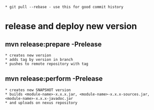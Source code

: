 

    * git pull --rebase - use this for good commit history

# release and deploy new version
## mvn release:prepare -Prelease 
    * creates new version
    * adds tag by version in branch
    * pushes to remote repository with tag
## mvn release:perform -Prelease
    * creates new SNAPSHOT version
    * builds <module-name>-x.x.x.jar, <module-name>-x.x.x-sources.jar, <module-name>-x.x.x-javadoc.jar
    * and uploads on nexus repository
